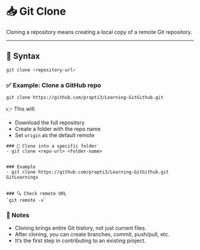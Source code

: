 # 📥 Git Clone

Cloning a repository means creating a local copy of a remote Git repository.

---

## 🔹 Syntax

```bash
git clone <repository-url>

```

### ✅ Example: Clone a GitHub repo
`git clone https://github.com/prapti3/Learning-GitGithub.git`

👉 This will:
- Download the full repository
- Create a folder with the repo name
- Set `origin` as the default remote

```
### 🔸 Clone into a specific folder
- git clone <repo-url> <folder-name>


### Example 
- git clone https://github.com/prapti3/Learning-GitGithub.git GitLearnings


### 🔍 Check remote URL
`git remote -v`

```

### 📝 Notes
- Cloning brings entire Git history, not just current files.
- After cloning, you can create branches, commit, push/pull, etc.
- It’s the first step in contributing to an existing project.



